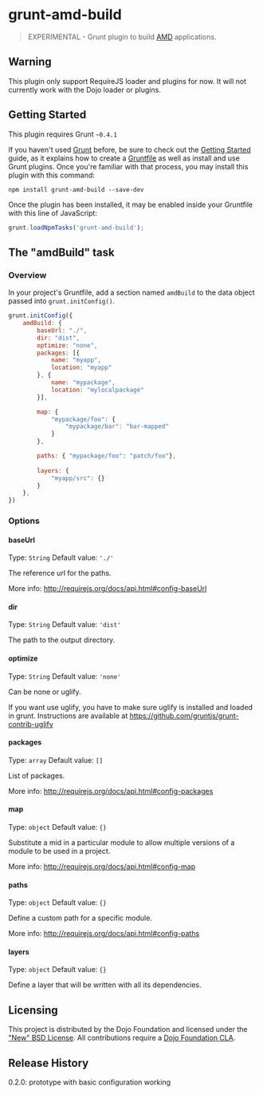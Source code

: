 # grunt-amd-build

> EXPERIMENTAL - Grunt plugin to build [AMD](https://github.com/amdjs/amdjs-api/wiki/AMD) applications.

## Warning 
This plugin only support RequireJS loader and plugins for now. It will not currently work with the Dojo loader or plugins.

## Getting Started
This plugin requires Grunt `~0.4.1`

If you haven't used [Grunt](http://gruntjs.com/) before, be sure to check out the [Getting Started](http://gruntjs.com/getting-started) guide, as it explains how to create a [Gruntfile](http://gruntjs.com/sample-gruntfile) as well as install and use Grunt plugins. Once you're familiar with that process, you may install this plugin with this command:

```shell
npm install grunt-amd-build --save-dev
```

Once the plugin has been installed, it may be enabled inside your Gruntfile with this line of JavaScript:

```js
grunt.loadNpmTasks('grunt-amd-build');
```

## The "amdBuild" task

### Overview
In your project's Gruntfile, add a section named `amdBuild` to the data object passed into `grunt.initConfig()`.

```js
grunt.initConfig({
	amdBuild: {
		baseUrl: "./",
		dir: "dist",
		optimize: "none",
		packages: [{
			name: "myapp",
			location: "myapp"
		}, {
			name: "mypackage",
			location: "mylocalpackage"
		}],

		map: {
			"mypackage/foo": {
				"mypackage/bar": "bar-mapped"
			}
		},

		paths: { "mypackage/foo": "patch/foo"},
		
		layers: {
			"myapp/src": {}
		}		
	},
})
```

### Options

#### baseUrl
Type: `String`
Default value: `'./'`

The reference url for the paths.

More info: http://requirejs.org/docs/api.html#config-baseUrl

#### dir
Type: `String`
Default value: `'dist'`

The path to the output directory.

#### optimize
Type: `String`
Default value: `'none'`

Can be none or uglify.

If you want use uglify, you have to make sure uglify is installed and loaded in grunt. Instructions are available at https://github.com/gruntjs/grunt-contrib-uglify

#### packages
Type: `array`
Default value: `[]`

List of packages.

More info: http://requirejs.org/docs/api.html#config-packages

#### map
Type: `object`
Default value: `{}`

Substitute a mid in a particular module to allow multiple versions of a module to be used in a project.

More info: http://requirejs.org/docs/api.html#config-map

#### paths
Type: `object`
Default value: `{}`

Define a custom path for a specific module.

More info: http://requirejs.org/docs/api.html#config-paths

#### layers
Type: `object`
Default value: `{}`

Define a layer that will be written with all its dependencies.


## Licensing

This project is distributed by the Dojo Foundation and licensed under the ["New" BSD License](./LICENSE).
All contributions require a [Dojo Foundation CLA](http://dojofoundation.org/about/claForm).

## Release History
0.2.0: prototype with basic configuration working
